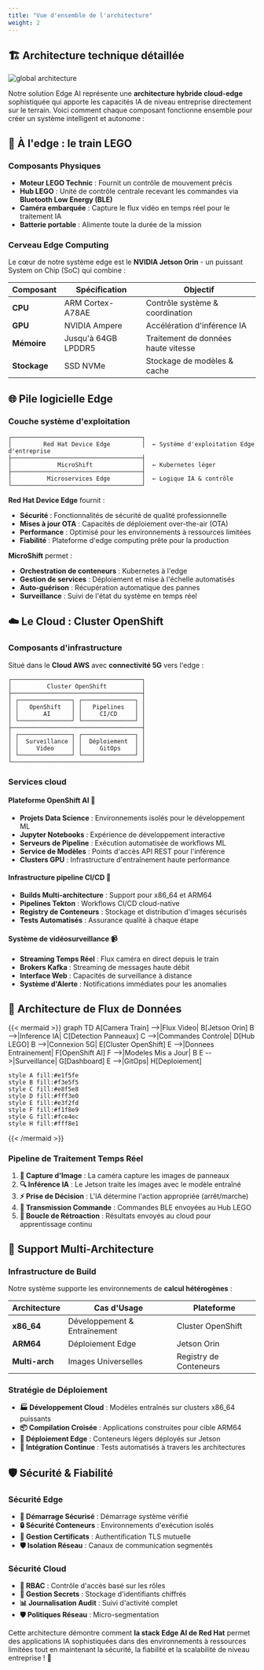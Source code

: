 ```yaml
---
title: "Vue d'ensemble de l'architecture"
weight: 2
---
```


## 🏗️ Architecture technique détaillée

![global architecture](/images/architecture-global.png)

Notre solution Edge AI représente une **architecture hybride cloud-edge** sophistiquée qui apporte les capacités IA de niveau entreprise directement sur le terrain. Voici comment chaque composant fonctionne ensemble pour créer un système intelligent et autonome :

## 🚂 À l'edge : le train LEGO

### Composants Physiques
- **Moteur LEGO Technic** : Fournit un contrôle de mouvement précis
- **Hub LEGO** : Unité de contrôle centrale recevant les commandes via **Bluetooth Low Energy (BLE)**
- **Caméra embarquée** : Capture le flux vidéo en temps réel pour le traitement IA
- **Batterie portable** : Alimente toute la durée de la mission

### Cerveau Edge Computing
Le cœur de notre système edge est le **NVIDIA Jetson Orin** - un puissant System on Chip (SoC) qui combine :

| Composant | Spécification | Objectif |
|-----------|---------------|----------|
| **CPU** | ARM Cortex-A78AE | Contrôle système & coordination |
| **GPU** | NVIDIA Ampere | Accélération d'inférence IA |
| **Mémoire** | Jusqu'à 64GB LPDDR5 | Traitement de données haute vitesse |
| **Stockage** | SSD NVMe | Stockage de modèles & cache |

## 🌐 Pile logicielle Edge

### Couche système d'exploitation
```
┌─────────────────────────────────────┐
│         Red Hat Device Edge         │  ← Système d'exploitation Edge d'entreprise
├─────────────────────────────────────┤
│             MicroShift              │  ← Kubernetes léger
├─────────────────────────────────────┤
│          Microservices Edge         │  ← Logique IA & contrôle
└─────────────────────────────────────┘
```

**Red Hat Device Edge** fournit :
- **Sécurité** : Fonctionnalités de sécurité de qualité professionnelle
- **Mises à jour OTA** : Capacités de déploiement over-the-air (OTA)
- **Performance** : Optimisé pour les environnements à ressources limitées
- **Fiabilité** : Plateforme d'edge computing prête pour la production

**MicroShift** permet :
- **Orchestration de conteneurs** : Kubernetes à l'edge
- **Gestion de services** : Déploiement et mise à l'échelle automatisés
- **Auto-guérison** : Récupération automatique des pannes
- **Surveillance** : Suivi de l'état du système en temps réel

## ☁️ Le Cloud : Cluster OpenShift

### Composants d'infrastructure
Situé dans le **Cloud AWS** avec **connectivité 5G** vers l'edge :

```
┌─────────────────────────────────────┐
│          Cluster OpenShift          │
├─────────────────────────────────────┤
│ ┌───────────────┐ ┌───────────────┐ │
│ │   OpenShift   │ │   Pipelines   │ │
│ │       AI      │ │     CI/CD     │ │
│ └───────────────┘ └───────────────┘ │
├─────────────────────────────────────┤
│ ┌───────────────┐ ┌───────────────┐ │
│ │  Surveillance │ │  Déploiement  │ │
│ │     Video     │ │     GitOps    │ │
│ └───────────────┘ └───────────────┘ │
└─────────────────────────────────────┘
```

### Services cloud

#### Plateforme OpenShift AI 🤖
- **Projets Data Science** : Environnements isolés pour le développement ML
- **Jupyter Notebooks** : Expérience de développement interactive
- **Serveurs de Pipeline** : Exécution automatisée de workflows ML
- **Service de Modèles** : Points d'accès API REST pour l'inférence
- **Clusters GPU** : Infrastructure d'entraînement haute performance

#### Infrastructure pipeline CI/CD 🔄
- **Builds Multi-architecture** : Support pour x86_64 et ARM64
- **Pipelines Tekton** : Workflows CI/CD cloud-native
- **Registry de Conteneurs** : Stockage et distribution d'images sécurisés
- **Tests Automatisés** : Assurance qualité à chaque étape

#### Système de vidéosurveillance 📹
- **Streaming Temps Réel** : Flux caméra en direct depuis le train
- **Brokers Kafka** : Streaming de messages haute débit
- **Interface Web** : Capacités de surveillance à distance
- **Système d'Alerte** : Notifications immédiates pour les anomalies

## 🔄 Architecture de Flux de Données

{{< mermaid >}}
graph TD
    A[Camera Train] -->|Flux Video| B[Jetson Orin]
    B -->|Inference IA| C[Detection Panneaux]
    C -->|Commandes Controle| D[Hub LEGO]
    B -->|Connexion 5G| E[Cluster OpenShift]
    E -->|Donnees Entrainement| F[OpenShift AI]
    F -->|Modeles Mis a Jour| B
    E -->|Surveillance| G[Dashboard]
    E -->|GitOps| H[Deploiement]
    
    style A fill:#e1f5fe
    style B fill:#f3e5f5
    style C fill:#e8f5e8
    style D fill:#fff3e0
    style E fill:#e3f2fd
    style F fill:#f1f8e9
    style G fill:#fce4ec
    style H fill:#fff8e1
{{< /mermaid >}}

### Pipeline de Traitement Temps Réel
1. **📸 Capture d'Image** : La caméra capture les images de panneaux
2. **🔍 Inférence IA** : Le Jetson traite les images avec le modèle entraîné
3. **⚡ Prise de Décision** : L'IA détermine l'action appropriée (arrêt/marche)
4. **📡 Transmission Commande** : Commandes BLE envoyées au Hub LEGO
5. **🔄 Boucle de Rétroaction** : Résultats envoyés au cloud pour apprentissage continu

## 🏢 Support Multi-Architecture

### Infrastructure de Build
Notre système supporte les environnements de **calcul hétérogènes** :

| Architecture | Cas d'Usage | Plateforme |
|-------------|-------------|------------|
| **x86_64** | Développement & Entraînement | Cluster OpenShift |
| **ARM64** | Déploiement Edge | Jetson Orin |
| **Multi-arch** | Images Universelles | Registry de Conteneurs |

### Stratégie de Déploiement
- **🏭 Développement Cloud** : Modèles entraînés sur clusters x86_64 puissants
- **📦 Compilation Croisée** : Applications construites pour cible ARM64
- **🚀 Déploiement Edge** : Conteneurs légers déployés sur Jetson
- **🔄 Intégration Continue** : Tests automatisés à travers les architectures

## 🛡️ Sécurité & Fiabilité

### Sécurité Edge
- **🔐 Démarrage Sécurisé** : Démarrage système vérifié
- **🔒 Sécurité Conteneurs** : Environnements d'exécution isolés
- **📜 Gestion Certificats** : Authentification TLS mutuelle
- **🛡️ Isolation Réseau** : Canaux de communication segmentés

### Sécurité Cloud
- **🔑 RBAC** : Contrôle d'accès basé sur les rôles
- **🔐 Gestion Secrets** : Stockage d'identifiants chiffrés
- **📊 Journalisation Audit** : Suivi d'activité complet
- **🛡️ Politiques Réseau** : Micro-segmentation

Cette architecture démontre comment **la stack Edge AI de Red Hat** permet des applications IA sophistiquées dans des environnements à ressources limitées tout en maintenant la sécurité, la fiabilité et la scalabilité de niveau entreprise ! 🚀
